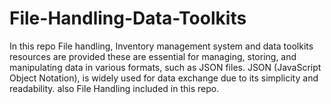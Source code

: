 # File-Handling-Data-Toolkits
In this repo File handling, Inventory management system and data toolkits resources are provided these are essential for managing, storing, and manipulating data in various formats, such as JSON files. JSON (JavaScript Object Notation), is widely used for data exchange due to its simplicity and readability. also File Handling included in this repo.
